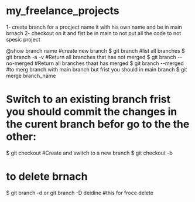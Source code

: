 # my_freelance_projects
1- create branch for a procject name it with his own name and be in main brnach
2- checkout on it and fist be in main to not put all the code to not spesic project 


@show branch name
#create new branch 
$ git branch <name>
#list all branches
$ git branch -a -v 
#Return all branches that has not merged
$ git branch --no-merged
#Return all branches thaat has merged
$ git branch --merged
#to merg branch with main branch but frist you should in main branch
$ git merge branch_name
# Switch to an existing branch frist you should commit the changes in the curent branch befor go to the the other:
$ git checkout <branch-name>
#Create and switch to a new branch
$ git checkout -b <branch-name>
# to delete brnach
$ git branch -d <name> or git branch -D deidine #this for froce delete
